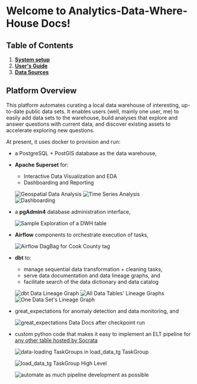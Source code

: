 # Welcome to Analytics-Data-Where-House Docs!

## Table of Contents

1. [**System setup**](setup/getting_started.md)
2. [**User's Guide**](user_guide/index.md)
3. [**Data Sources**](data_sources/socrata.md)

## Platform Overview

This platform automates curating a local data warehouse of interesting, up-to-date public data sets. It enables users (well, mainly one user, me) to easily add data sets to the warehouse, build analyses that explore and answer questions with current data, and discover existing assets to accelerate exploring new questions.

At present, it uses docker to provision and run:

* a PostgreSQL + PostGIS database as the data warehouse,
* **Apache Superset** for:
    * Interactive Data Visualization and EDA
    * Dashboarding and Reporting

    ![Geospatial Data Analysis](/assets/imgs/superset/deckgl_polygon_chart_demo.png)
    ![Time Series Analysis](/assets/imgs/superset/median_sale_price_by_property_class.png)    
    ![Dashboarding](/assets/imgs/superset/dashboard_demo.png)

* a **pgAdmin4** database administration interface,

    ![Sample Exploration of a DWH table](/assets/imgs/pgAdmin4/Geospatial_query_and_data_in_pgAdmin4.png)

* **Airflow** components to orchestrate execution of tasks,

    ![Airflow DagBag for Cook County tag](/assets/imgs/Socrata_ELT_DAG/Running_DAGs.png)

* **dbt** to:
    * manage sequential data transformation + cleaning tasks,
    * serve data documentation and data lineage graphs, and
    * facilitate search of the data dictionary and data catalog 
    
    ![dbt Data Lineage Graph](/assets/imgs/systems/dbt_lineage_graph_of_parcel_sales.png)
    ![All Data Tables' Lineage Graphs](/assets/imgs/dbt/lineage_graph_of_all_nodes.png)
    ![One Data Set's Lineage Graph](/assets/imgs/systems/dbt_data_docs_interface_showing_parcel_sales.png)    

* great_expectations for anomaly detection and data monitoring, and

    ![great_expectations Data Docs after checkpoint run](/assets/imgs/workflows/expectations/data_docs_after_a_successful_checkpoint_run.png)

* custom python code that makes it easy to implement an ELT pipeline for [any other table hosted by Socrata](http://www.opendatanetwork.com/)

    ![data-loading TaskGroups in load_data_tg TaskGroup](/assets/imgs/Socrata_ELT_DAG/Full_view_data_loaders_in_load_data_tg.PNG)

    ![load_data_tg TaskGroup High Level](/assets/imgs/Socrata_ELT_DAG/load_data_task_group_w_checkpoints.png)    

    ![automate as much pipeline development as possible](/assets/imgs/Socrata_ELT_DAG/generate_and_run_dbt_models.png)
